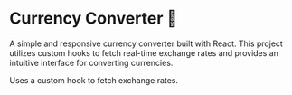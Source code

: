 # Currency Converter 💱

A simple and responsive currency converter built with React. This project utilizes custom hooks to fetch real-time exchange rates and provides an intuitive interface for converting currencies.

Uses a custom hook to fetch exchange rates.


